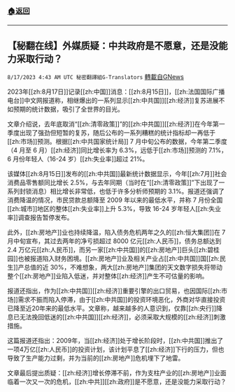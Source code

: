 ###  [:house:返回](README.md)
---


## 【秘翻在线】外媒质疑：中共政府是不愿意，还是没能力采取行动？
`8/17/2023 4:43 AM UTC 秘密翻譯組G-Translators` [轉載自GNews](https://gnews.org/articles/1561100)

2023年[[zh:8月17日]]记录[[zh:中国]]消息：[[zh:8月15日]]，[[zh:法国国际广播电台]]中文网报道称，相继爆出的一系列显示[[zh:中共国]][[zh:经济]]复苏进展不如预期的统计数据，吸引了全世界的目光。

文章介绍说，去年底取消“[[zh:清零政策]]”的[[zh:中共国]][[zh:经济]]在今年第一季度出现了强劲但短暂的复苏，随后公布的一系列糟糕的统计指标却一再低于[[zh:市场]]预测。根据[[zh:中共国家统计局]] 7 月中旬公布的数据，今年第二季度（4 月至 6 月）[[zh:经济]]同比增长率为 6.3%，远低于[[zh:市场]]预测的 7.1%，6 月份年轻人（16-24 岁）[[zh:失业率]]超过 21%。

该媒体[[zh:8月15日]]发布的[[zh:中共国]]最新统计数据显示，今年[[zh:7月]]社会消费品零售额同比增长 2.5%，与去年同期（当时在“[[zh:清零政策]]”下出现了一系列封锁消息）相比增长非常低，也低于许多分析师预期的 3.1%。报道还强调了消费降温的情况，市民贷款总额降至 2009 年以来的最低水平，并称 7 月份全国[[zh:城市]]地区的整体[[zh:失业率]]上升 5.3%，导致 16-24 岁年轻人[[zh:失业率]]调查报告暂停发布。

此外，[[zh:房地产]]业也持续降温，陷入债务危机两年之久的[[zh:恒大集团]]在 7 月中旬宣布，其过去两年的净亏损超过 8000 亿元[[zh:人民币]]，债务总额达到 2.4 万亿元[[zh:人民币]]，而另一家[[zh:中共国]]的[[zh:房地产]]巨头[[zh:碧桂园]]也被报道陷入财务困境。[[zh:房地产]]业及相关产业占[[zh:中共国]]国[[zh:民生]]产总值的近 30%，不难想象，两大[[zh:房地产]]集团的天文数字损失将带动整个[[zh:房地产]]业陷入低迷，并对整体[[zh:经济]]产生不可估量的影响。

报道还指出，作为[[zh:中共国]][[zh:经济]]重要引擎的出口贸易，也因国际[[zh:市场]]需求不振而陷入停滞，由于[[zh:中共国]]的投资环境恶化，外商对华直接投资已降至近20年来的最低水平。文章称，越来越多的人意识到，仅靠[[zh:央行]]降息已无法挽回低迷的[[zh:中共国]][[zh:经济]]，必须采取大规模的[[zh:经济]]刺激措施。

这篇报道还指出：2009年，当[[zh:经济]]处于增长阶段时，[[zh:中共国]]推出了一项4万亿[[zh:人民币]]的投资计划，该计划平息了[[zh:经济]]下行的压力，但也导致了生产能力过剩，并为当前的[[zh:房地产]]危机埋下了地雷。

文章最后提出质疑：[[zh:经济]]增长停滞不前，作为支柱产业的[[zh:房地产]]业面临着一次又一次的危机，[[zh:中共]][[zh:政府]]是不愿意，还是没能力采取行动？
